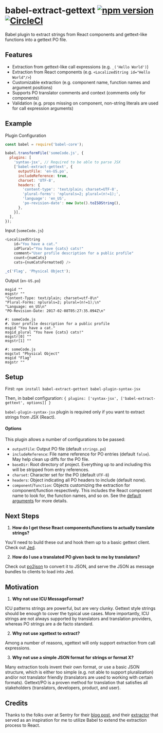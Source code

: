 # babel-extract-gettext [![npm version](https://badge.fury.io/js/babel-extract-gettext.svg)](https://badge.fury.io/js/babel-extract-gettext) [![CircleCI](https://img.shields.io/circleci/project/github/RedSparr0w/node-csgo-parser.svg)](https://circleci.com/gh/rtymchyk/babel-extract-gettext)
Babel plugin to extract strings from React components and gettext-like functions into a gettext PO file.

## Features
- Extraction from gettext-like call expressions (e.g. `_('Hello World')`)
- Extraction from React components (e.g. `<LocalizedString id="Hello World"/>`)
- Customizable extraction (e.g. component name, function names and argument positions)
- Supports PO translator comments and context (comments only for components)
- Validation (e.g. props missing on component, non-string literals are used for call expression arguments)

## Example
Plugin Configuration
```javascript
const babel = require('babel-core');

babel.transformFile('someCode.js', {
  plugins: [
    'syntax-jsx', // Required to be able to parse JSX
    ['babel-extract-gettext', {
      outputFile: 'en-US.po',
      includeReference: true,
      charset: 'UTF-8',
      headers: {
        'content-type': 'text/plain; charset=UTF-8',
        'plural-forms': 'nplurals=2; plural=(n!=1);',
        'language': 'en_US',
        'po-revision-date': new Date().toISOString(),
      },
    }],
  ],
});
```

Input (`someCode.js`)
```javascript
<LocalizedString
    id="You have a cat."
    idPlural="You have {cats} cats!"
    comment="User profile description for a public profile"
    count={numCats}
    cats={numCatsFormatted} />

_c('Flag', 'Physical Object');
 ```

Output (`en-US.po`)
```
msgid ""
msgstr ""
"Content-Type: text/plain; charset=utf-8\n"
"Plural-Forms: nplurals=2; plural=(n!=1);\n"
"Language: en_US\n"
"PO-Revision-Date: 2017-02-08T05:27:35.094Z\n"

#: someCode.js
#. User profile description for a public profile
msgid "You have a cat."
msgid_plural "You have {cats} cats!"
msgstr[0] ""
msgstr[1] ""

#: someCode.js
msgctxt "Physical Object"
msgid "Flag"
msgstr ""
```

## Setup
First: `npm install babel-extract-gettext babel-plugin-syntax-jsx`

Then, in babel configuration:
`{ plugins: ['syntax-jsx', ['babel-extract-gettext', options]] }`

`babel-plugin-syntax-jsx` plugin is required only if you want to extract strings from JSX (React).

#### Options
This plugin allows a number of configurations to be passed:
- `outputFile`: Output PO file (default `strings.po`)
- `includeReference`: File name reference for PO entries (default `false`). May help clean up diffs for the PO file.
- `baseDir`: Root directory of project. Everything up to and including this will be stripped from entry references.
- `charset`: Character set for the PO (default `UTF-8`)
- `headers`: Object indicating all PO headers to include (default none).
- `component`/`function`: Objects customizing the extraction for component/function respectively. This includes the React component name to look for, the function names, and so on. See the [default arguments](https://github.com/rtymchyk/babel-extract-gettext/blob/master/arguments.js) for more details.

## Next Steps
1. <strong>How do I get these React components/functions to actually translate strings?</strong>

  You'll need to build these out and hook them up to a basic gettext client. Check out [Jed](https://github.com/messageformat/Jed).

2. <strong>How do I use a translated PO given back to me by translators?</strong>

  Check out [po2json](https://github.com/mikeedwards/po2json) to convert it to JSON, and serve the JSON as message bundles to clients to load into Jed.

## Motivation
1. <strong>Why not use ICU MessageFormat?</strong>

  ICU patterns strings are powerful, but are very clunky. Gettext style strings should be enough to cover the typical use cases. More importantly, ICU strings are not always supported by translators and translation providers, whereas PO strings are a de facto standard.

2. <strong>Why not use xgettext to extract?</strong>

  Among a number of reasons, xgettext will only support extraction from call expressions.

3. <strong>Why not use a simple JSON format for strings or format X?</strong>

  Many extraction tools invent their own format, or use a basic JSON structure, which is either too simple (e.g. not able to support pluralization) and/or not translator friendly (translators are used to working with certain formats). Gettext/PO is a proven method for translation that satisfies all stakeholders (translators, developers, product, and user).

## Credits
Thanks to the folks over at Sentry for their [blog post](https://blog.sentry.io/2016/01/07/react-i18n.html), and their [extractor](https://github.com/getsentry/babel-gettext-extractor) that served as an inspiration for me to utilize Babel to extend the extraction process to React.
